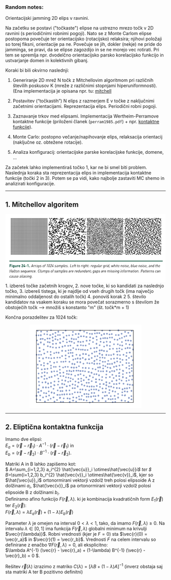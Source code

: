 ### Random notes:

Orientacijski jamming 2D elips v ravnini. 

Na začetku se postavi ("točkaste") elipse na ustrezno mrezo točk 
v 2D ravnini (s periodičnimi robnimi pogoji). Nato se z Monte Carlom 
elipse postopoma povečuje ter orientacijsko (rotacijsko) relaksira; 
njihovi položaji so torej fiksni, orientacije pa ne. Povečuje se jih, 
dokler (nekje) ne pride do jamminga, se pravi, da se elipse zagozdijo 
in se ne morejo vec rotirati. Pri tem se spremlja npr. dvodelčno 
orientacijsko parsko korelacijsko funkcijo in ustvarjanje domen in 
kolektivnih gibanj.

Koraki bi bili okvirno naslednji:

1. Generiranje 2D mrež N točk z Mitchellovim algoritmom pri različnih
številih poskusov K (mreže z različnimi stopnjami hiperuniformnosti).
(Ena implementacija je opisana npr. tu: 
[mitchell](https://observablehq.com/@mbostock/best-candidate-circles)

2. Postavitev (“točkastih”) N elips z razmerjem E v točke z naključnimi
začetnimi orientacijami. Reprezentacija elips. Periodični robni pogoji.

3. Zaznavanje trkov med elipsami. Implementacija Wertheim-Perramove
kontaktne funkcije (priloženi članek (`perram1985.pdf`) + npr.
[kontaktne funkcije](https://sbrisard.github.io/pw85/)).

4. Monte Carlo: postopno večanje/napihovanje elips, relaksacija
orientacij (naključne oz. obtežene rotacije).

5. Analiza konfiguracij: orientacijske parske korelacijske funkcije,
domene, ...

Za začetek lahko implementiraš točko 1, kar ne bi smel biti problem.
Naslednja koraka sta reprezentacija elips in implementacija kontaktne
funkcije (točki 2 in 3). Potem se pa vidi, kako najbolje zastaviti MC
shemo in analizirati konfiguracije.

___

## 1. Mitchellov algoritem

![Moder šum je boljši od belega](images/blue_noise.png "primerjava modrega šuma z belim")
    1. izbereš točke začetnih krogov, 
    2. nove toćke, ki so kandidati za naslednjo točko, 
    3. izbereš tistega, ki je najdlje od vseh drugih točk (ima največjo minimalno
    oddaljenost do ostalih točk)
    4. ponoviš korak 2
    5. število kandidatov na vsakem koraku se mora povečat sorazmerno s številom
    že obstoječih točk --> množiš s konstanto "m" (št. točk*m + 1)

Končna porazdelitev za 1024 točk:

<div style="text-align: center;">

![porazdelitev](images/porazdelitev_1024.png "končna porazdelitev")

</div>

___

## 2. Eliptična kontaktna funkcija
Imamo dve elipsi: \
$E_a = (\vec{r} - \vec{r}_1) \cdot A^{-1} \cdot (\vec{r} - \vec{r}_1)$
in \
$E_b = (\vec{r} - \vec{r}_2) \cdot B^{-1} \cdot (\vec{r} - \vec{r}_2).$

Matriki A in B lahko zapišemo kot: \
$ A=\sum_{i=1,2,3} a_i^{2} \hat{\vec{u}}_i \otimes\hat{\vec{u}}_i$ ter
$ B=\sum_{i=1,2,3} b_i^{2} \hat{\vec{v}}_i \otimes\hat{\vec{v}}_i$, kjer so 
$\hat{\vec{u}}_i$ ortonormirani vektorji vzdolž treh polosi elipsoide A 
z dolžinami $a_i$, $\hat{\vec{v}}_i$ pa ortonormirani vektorji vzdolž polosi 
elipsoide B z dolžinami $b_i$. \
Definiramo afino funkcijo $F(\vec{r}, \lambda)$. ki je kombinacija kvadratičnih
form $E_1(\vec{r})$ ter $E_2(\vec{r})$: \
$F(\vec{r}, \lambda) = \lambda E_a(\vec{r}) + (1-\lambda) E_b(\vec{r})$

Parameter $\lambda$ je omejen na interval $0 < \lambda < 1$, tako, da imamo
$F(\vec{r}, \lambda) \geq 0$. Na intervalu $\lambda \in [0, 1]$ ima funkcija 
$F(\vec{r}, \lambda)$ globalni minimum na krivulji $\vec{r(\lambda)}$. Robni
vrednosti (kjer je $F=0$) sta $\vec{r}(0) = \vec{r_a}$ in $\vec{r}(1) = \vec{r_b}$.
Vrednosti $F$ na celem intervalu so definirane z enačbo
$\nabla F(\vec{r}, \lambda) = 0$, ali eksplicitno:\
$\lambda A^{-1} (\vec{r} - \vec{r}_a) + (1-\lambda) B^{-1} (\vec{r} - \vec{r}_b) = 0 $.

Rešitev $\vec{r}(\lambda)$ izrazimo z matriko $C(\lambda)=[\lambda B + (1-\lambda)A]^{-1}$
(inverz obstaja saj sta matriki A ter B pozitivno definitni)